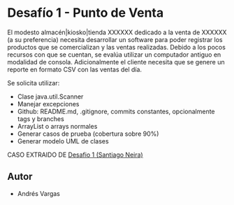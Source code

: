 # Desafío 1 - Punto de Venta 

El modesto almacén|kiosko|tienda XXXXXX dedicado a la venta de XXXXXX (a su preferencia) necesita desarrollar un software para poder registrar los productos que se comercializan y las ventas realizadas. Debido a los pocos recursos con que se cuentan, se evalúa utilizar un computador antiguo en modalidad de consola. Adicionalmente el cliente necesita que se genere un reporte en formato CSV con las ventas del día.

Se solicita utilizar:

- Clase java.util.Scanner
- Manejar excepciones 
- Github: README.md, .gitignore, commits constantes, opcionalmente tags y branches 
- ArrayList o arrays normales 
- Generar casos de prueba (cobertura sobre 90%)
- Generar modelo UML de clases 

CASO EXTRAIDO DE [Desafio 1 (Santiago Neira)](https://github.com/stgoneira/fundamentos-programacion-java/blob/main/desafios/desafio-1/README.md)


## Autor
* Andrés Vargas
